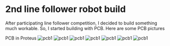# 2nd line follower robot build

After participating line follower competition, I decided to build something much workable. So, I started building with PCB. Here are some PCB pictures

PCB in Proteus
![pcb1](./Comparator7sensor.jpg)
![pcb1](./20171130_2157423.jpg)
![pcb1](./20171201_2357297.jpg)
![pcb1](./20171202_0912152.jpg)
![pcb1](./20171202_0912409.jpg)
![pcb1](./20171205_2148195.jpg)
![pcb1](./20171208_0725549.jpg)
